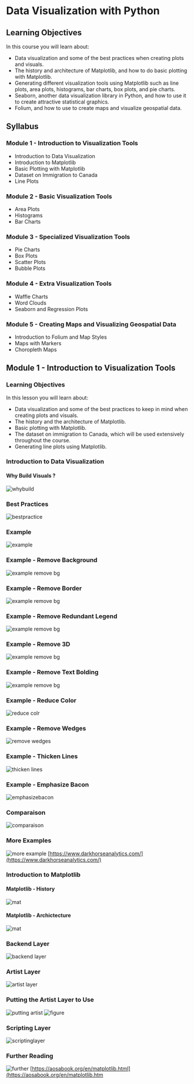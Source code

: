 # Data Visualization with Python

## Learning Objectives
In this course you will learn about:
* Data visualization and some of the best practices when creating plots and visuals.
* The history and architecture of Matplotlib, and how to do basic plotting with Matplotlib.
* Generating different visualization tools using Matplotlib such as line plots, area plots, histograms, bar charts, box plots, and pie charts.
* Seaborn, another data visualization library in Python, and how to use it to create attractive statistical graphics.
* Folium, and how to use to create maps and visualize geospatial data.
## Syllabus 
### Module 1 - Introduction to Visualization Tools
* Introduction to Data Visualization
* Introduction to Matplotlib
* Basic Plotting with Matplotlib
* Dataset on Immigration to Canada
* Line Plots
### Module 2 - Basic Visualization Tools
* Area Plots
* Histograms
* Bar Charts
### Module 3 - Specialized Visualization Tools
* Pie Charts
* Box Plots
* Scatter Plots
* Bubble Plots
### Module 4 - Extra Visualization Tools
* Waffle Charts
* Word Clouds
* Seaborn and Regression Plots
### Module 5 - Creating Maps and Visualizing Geospatial Data
* Introduction to Folium and Map Styles
* Maps with Markers 
* Choropleth Maps
## Module 1 - Introduction to Visualization Tools
### Learning Objectives
In this lesson you will learn about:
* Data visualization and some of the best practices to keep in mind when creating plots and visuals.
* The history and the architecture of Matplotlib.
* Basic plotting with Matplotlib.
* The dataset on immigration to Canada, which will be used extensively throughout the course.
* Generating line plots using Matplotlib.
### Introduction to Data Visualization
#### Why Build Visuals ?
![whybuild](images/whybuild.png)
### Best Practices
![bestpractice](images/bestpractices.png)
### Example
![example](images/example.png)
### Example - Remove Background
![example remove bg](images/exampleremovebg.png)
### Example - Remove Border
![example remove bg](images/exampleremoveborder.png)
### Example - Remove Redundant Legend
![example remove bg](images/exampleremoveredundantlegend.png)
### Example - Remove 3D
![example remove bg](images/exampleremove3d.png)
### Example - Remove Text Bolding
![example remove bg](images/exampleremovetextbold.png)
### Example - Reduce Color
![reduce colr](images/reducecolr.png)
### Example - Remove Wedges
![remove wedges](images/removewidget.png)
### Example - Thicken Lines
![thicken lines](images/tickenline.png)
### Example - Emphasize Bacon
![emphasizebacon](images/emphasizebacon.png)
### Comparaison
![comparaison](images/comparaison.png)
### More Examples
![more example](images/moreexamples.png)
[https://www.darkhorseanalytics.com/](https://www.darkhorseanalytics.com/)
### Introduction to Matplotlib
#### Matplotlib - History
![mat](images/matplotlibhist.png)
#### Matplotlib - Archictecture
![mat](images/matplotlibarch.png)
### Backend Layer
![backend layer](images/backendlayer.png)
### Artist Layer
![artist layer](images/artistlayer.png)
### Putting the Artist Layer to Use
![putting artist](images/puttingartistlayertouse.png)
![figure](images/figartist.png)
### Scripting Layer
![scriptinglayer](images/scrptinglayer.png)
### Further Reading
![further](images/furtherreading.png)
[https://aosabook.org/en/matplotlib.html](https://aosabook.org/en/matplotlib.htm
